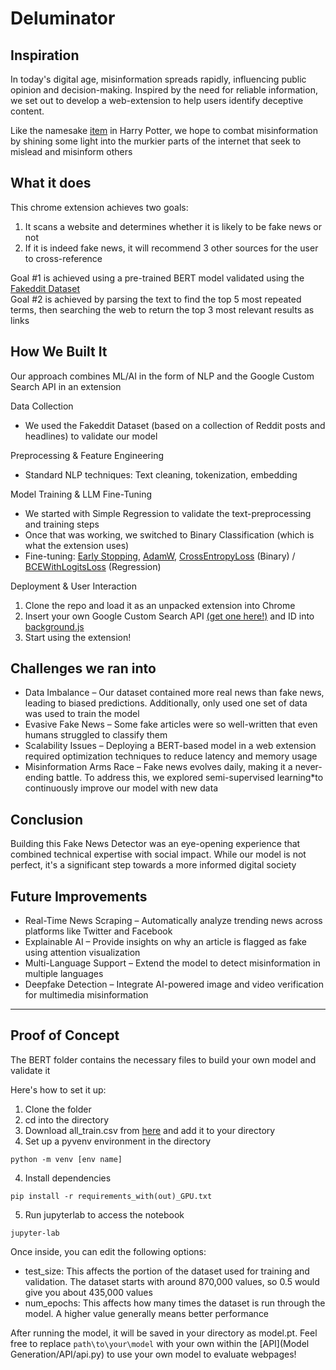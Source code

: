 # Deluminator

## Inspiration  
In today's digital age, misinformation spreads rapidly, influencing public opinion and decision-making. Inspired by the need for reliable information, we set out to develop a web-extension to help users identify deceptive content.   

Like the namesake [item](https://harrypotter.fandom.com/wiki/Deluminator) in Harry Potter, we hope to combat misinformation by shining some light into the murkier parts of the internet that seek to mislead and misinform others

## What it does
This chrome extension achieves two goals:
1. It scans a website and determines whether it is likely to be fake news or not
2. If it is indeed fake news, it will recommend 3 other sources for the user to cross-reference

Goal #1 is achieved using a pre-trained BERT model validated using the [Fakeddit Dataset](https://fakeddit.netlify.app/)  
Goal #2 is achieved by parsing the text to find the top 5 most repeated terms, then searching the web to return the top 3 most relevant results as links

##  How We Built It  
Our approach combines ML/AI in the form of NLP and the Google Custom Search API in an extension  

Data Collection 
 - We used the Fakeddit Dataset (based on a collection of Reddit posts and headlines) to validate our model

Preprocessing & Feature Engineering 
- Standard NLP techniques: Text cleaning, tokenization, embedding  

Model Training & LLM Fine-Tuning  
- We started with Simple Regression to validate the text-preprocessing and training steps  
- Once that was working, we switched to Binary Classification (which is what the extension uses)
- Fine-tuning: [Early Stopping](https://en.wikipedia.org/wiki/Early_stopping), [AdamW](https://paperswithcode.com/method/adamw), [CrossEntropyLoss](https://en.wikipedia.org/wiki/Cross-entropy) (Binary) / [BCEWithLogitsLoss](https://pytorch.org/docs/stable/generated/torch.nn.BCEWithLogitsLoss.html) (Regression)

Deployment & User Interaction  
1. Clone the repo and load it as an unpacked extension into Chrome
2. Insert your own Google Custom Search API [(get one here!)](https://developers.google.com/custom-search/v1/overview) and ID into [background.js](backend/background.js)
3. Start using the extension! 

## Challenges we ran into
- Data Imbalance – Our dataset contained more real news than fake news, leading to biased predictions. Additionally, only used one set of data was used to train the model
- Evasive Fake News – Some fake articles were so well-written that even humans struggled to classify them 
- Scalability Issues – Deploying a BERT-based model in a web extension required optimization techniques to reduce latency and memory usage 
- Misinformation Arms Race – Fake news evolves daily, making it a never-ending battle. To address this, we explored semi-supervised learning*to continuously improve our model with new data

## Conclusion  
Building this Fake News Detector was an eye-opening experience that combined technical expertise with social impact. While our model is not perfect, it's a significant step towards a more informed digital society  

## Future Improvements  
- Real-Time News Scraping – Automatically analyze trending news across platforms like Twitter and Facebook  
- Explainable AI – Provide insights on why an article is flagged as fake using attention visualization  
- Multi-Language Support – Extend the model to detect misinformation in multiple languages  
- Deepfake Detection – Integrate AI-powered image and video verification for multimedia misinformation

---

## Proof of Concept
The BERT folder contains the necessary files to build your own model and validate it  

Here's how to set it up:
1. Clone the folder
2. cd into the directory
3. Download all_train.csv from [here](https://drive.google.com/drive/folders/1qYgeupmblRZDsUNaasJEtIJ6Sv-PEOlF) and add it to your directory
4. Set up a pyvenv environment in the directory
```
python -m venv [env name]
```
4. Install dependencies 
```
pip install -r requirements_with(out)_GPU.txt
```
5. Run jupyterlab to access the notebook
```
jupyter-lab
```

Once inside, you can edit the following options:
- test_size: This affects the portion of the dataset used for training and validation. The dataset starts with around 870,000 values, so 0.5 would give you about 435,000 values
- num_epochs: This affects how many times the dataset is run through the model. A higher value generally means better performance

After running the model, it will be saved in your directory as model.pt. Feel free to replace `path\to\your\model` with your own within the [API](Model Generation/API/api.py) to use your own model to evaluate webpages!
